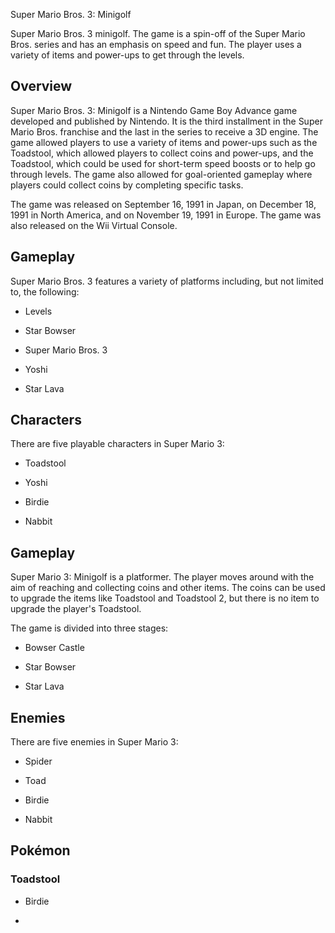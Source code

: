 Super Mario Bros. 3: Minigolf

Super Mario Bros. 3 minigolf. The game is a spin-off of the Super Mario Bros. series and has an emphasis on speed and fun. The player uses a variety of items and power-ups to get through the levels.

## Overview

Super Mario Bros. 3: Minigolf is a Nintendo Game Boy Advance game developed and published by Nintendo. It is the third installment in the Super Mario Bros. franchise and the last in the series to receive a 3D engine. The game allowed players to use a variety of items and power-ups such as the Toadstool, which allowed players to collect coins and power-ups, and the Toadstool, which could be used for short-term speed boosts or to help go through levels. The game also allowed for goal-oriented gameplay where players could collect coins by completing specific tasks.

The game was released on September 16, 1991 in Japan, on December 18, 1991 in North America, and on November 19, 1991 in Europe. The game was also released on the Wii Virtual Console.

## Gameplay

Super Mario Bros. 3 features a variety of platforms including, but not limited to, the following:

*   Levels

*   Star Bowser

*   Super Mario Bros. 3

*   Yoshi

*   Star Lava

## Characters

There are five playable characters in Super Mario 3:



*   Toadstool

*   Yoshi

*   Birdie

*   Nabbit

## Gameplay

Super Mario 3: Minigolf is a platformer. The player moves around with the aim of reaching and collecting coins and other items. The coins can be used to upgrade the items like Toadstool and Toadstool 2, but there is no item to upgrade the player's Toadstool.

The game is divided into three stages:

*   Bowser Castle

*   Star Bowser

*   Star Lava

## Enemies

There are five enemies in Super Mario 3:

*   Spider

*   Toad

*   Birdie

*   Nabbit

## Pokémon

### Toadstool

*   Birdie

*